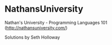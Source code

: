 NathansUniversity
=================

Nathan's University - Programming Languages 101 (http://nathansuniversity.com/)

Solutions by Seth Holloway
